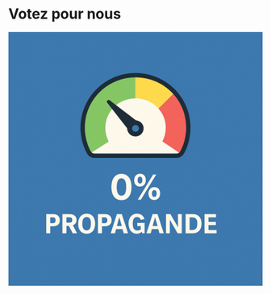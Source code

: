 # Votez pour nous 
 
![Logo](https://raw.githubusercontent.com/RoadToSuccessHEC/RoadToSuccessHEC.github.io/main/0%20propagande.png)
